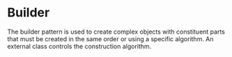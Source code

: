 # Builder
The builder pattern is used to create complex objects with constituent parts that must be created in the same order or using a specific algorithm. An external class controls the construction algorithm.
